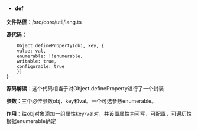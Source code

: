 - #### **def**

**文件路径**：/src/core/util/lang.ts

**源代码**：

```export function def(obj: Object, key: string, val: any, enumerable?: boolean) {
    Object.defineProperty(obj, key, {
    value: val,
    enumerable: !!enumerable,
    writable: true,
    configurable: true
    })
}
```
**源码解读**：这个代码相当于对Object.defineProperty进行了一个封装

**参数**：三个必传参数obj，key和val。一个可选参数enumerable。

**作用**：给obj对象添加一组属性key-val对，并设置属性为可写，可配置，可遍历性根据enumerable确定
